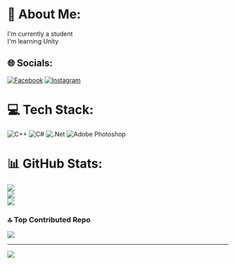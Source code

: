 # 💫 About Me:
I'm currently a student<br>I'm learning Unity


## 🌐 Socials:
[![Facebook](https://img.shields.io/badge/Facebook-%231877F2.svg?logo=Facebook&logoColor=white)](https://facebook.com/pankaj2466) [![Instagram](https://img.shields.io/badge/Instagram-%23E4405F.svg?logo=Instagram&logoColor=white)](https://instagram.com/sharmapankaj102030) 

# 💻 Tech Stack:
![C++](https://img.shields.io/badge/c++-%2300599C.svg?style=for-the-badge&logo=c%2B%2B&logoColor=white) ![C#](https://img.shields.io/badge/c%23-%23239120.svg?style=for-the-badge&logo=csharp&logoColor=white) ![.Net](https://img.shields.io/badge/.NET-5C2D91?style=for-the-badge&logo=.net&logoColor=white) ![Adobe Photoshop](https://img.shields.io/badge/adobe%20photoshop-%2331A8FF.svg?style=for-the-badge&logo=adobe%20photoshop&logoColor=white)
# 📊 GitHub Stats:
![](https://github-readme-stats.vercel.app/api?username=pankajsharma0001&theme=dark&hide_border=false&include_all_commits=false&count_private=false)<br/>
![](https://github-readme-streak-stats.herokuapp.com/?user=pankajsharma0001&theme=dark&hide_border=false)<br/>
![](https://github-readme-stats.vercel.app/api/top-langs/?username=pankajsharma0001&theme=dark&hide_border=false&include_all_commits=false&count_private=false&layout=compact)

### 🔝 Top Contributed Repo
![](https://github-contributor-stats.vercel.app/api?username=pankajsharma0001&limit=5&theme=dark&combine_all_yearly_contributions=true)

---
[![](https://visitcount.itsvg.in/api?id=pankajsharma0001&icon=0&color=0)](https://visitcount.itsvg.in)

<!-- Proudly created with GPRM ( https://gprm.itsvg.in ) -->
